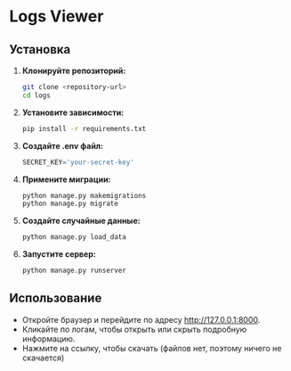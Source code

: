 # Logs Viewer

## Установка

1. **Клонируйте репозиторий:**

   ```bash
   git clone <repository-url>
   cd logs
   ```

2. **Установите зависимости:**

   ```bash
   pip install -r requirements.txt
   ```
   
3. **Создайте .env файл:**

   ```python
   SECRET_KEY='your-secret-key'
   ```

4. **Примените миграции:**

   ```bash
   python manage.py makemigrations
   python manage.py migrate
   ```
   
5. **Создайте случайные данные:**

   ```bash
   python manage.py load_data
   ```

6. **Запустите сервер:**

   ```bash
   python manage.py runserver
   ```
   
## Использование

   + Откройте браузер и перейдите по адресу http://127.0.0.1:8000.
   + Кликайте по логам, чтобы открыть или скрыть подробную информацию.
   + Нажмите на ссылку, чтобы скачать (файлов нет, поэтому ничего не скачается)